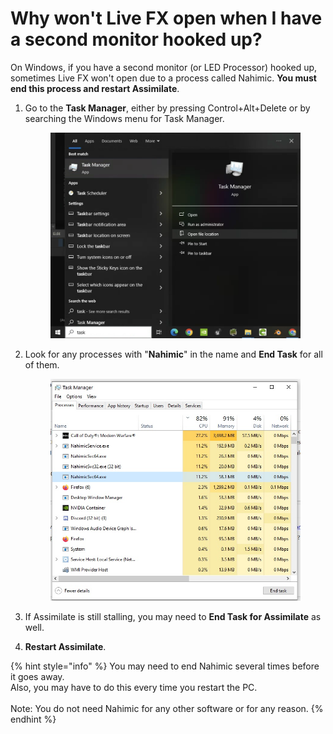 # Why won't Live FX open when I have a second monitor hooked up?

On Windows, if you have a second monitor (or LED Processor) hooked up, sometimes Live FX won't open due to a process called Nahimic. **You must end this process and restart Assimilate**.&#x20;

1.  Go to the **Task Manager**, either by pressing Control+Alt+Delete or by searching the Windows menu for Task Manager.&#x20;

    <figure><img src="../.gitbook/assets/image (98).png" alt=""><figcaption></figcaption></figure>
2.  Look for any processes with "**Nahimic**" in the name and **End Task** for all of them.&#x20;

    <figure><img src="../.gitbook/assets/image (100).png" alt=""><figcaption></figcaption></figure>
3. If Assimilate is still stalling, you may need to **End Task for Assimilate** as well.&#x20;
4. **Restart Assimilate**.

{% hint style="info" %}
You may need to end Nahimic several times before it goes away. \
Also, you may have to do this every time you restart the PC. \
\
Note: You do not need Nahimic for any other software or for any reason.
{% endhint %}

